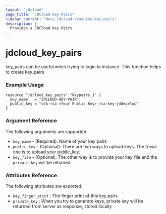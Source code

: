 ```yaml
---
layout: "jdcloud"
page_title: "JDCloud Key Pairs"
sidebar_current: "docs-jdcloud-resource-key-pairs"
description: |-
  Provides a JDCloud Key Pairs
---
```


# jdcloud\_key\_pairs

key\_pairs can be useful when trying to login to instance. This function helps to create key\_pairs

### Example Usage 

```hcl
resource "jdcloud_key_pairs" "keypairs_1" {
  key_name   = "JDCLOUD-KEY-PAIR"
  public_key = "ssh-rsa <Your Public Key> rsa-key-jddevelop"
}
```

### Argument Reference

The following arguments are supported:

* `key_name` - \(Required\): Name of your key pairs
* `public_key` - \(Optional\): There are two ways to upload keys. The trivial one is to upload your public\_key.
* `key_file` - \(Optional\): The other way is to provide your key\_file and the `private_key` will be returned

### Attributes Reference

The following attributes are exported:

* `key_finger_print` :  The finger print of this key pairs
* `private_key` :  When you try to generate keys, private key will be returned from server as response, stored locally.


